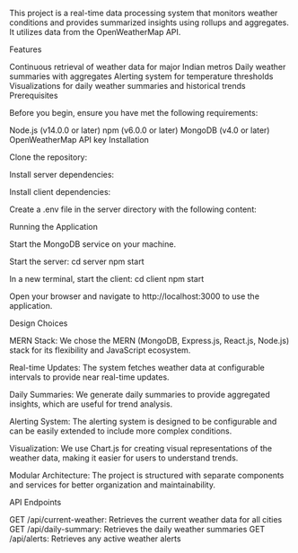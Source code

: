 This project is a real-time data processing system that monitors weather conditions and provides summarized insights using rollups and aggregates. It utilizes data from the OpenWeatherMap API.

Features

Continuous retrieval of weather data for major Indian metros
Daily weather summaries with aggregates
Alerting system for temperature thresholds
Visualizations for daily weather summaries and historical trends
Prerequisites

Before you begin, ensure you have met the following requirements:

Node.js (v14.0.0 or later)
npm (v6.0.0 or later)
MongoDB (v4.0 or later)
OpenWeatherMap API key
Installation

Clone the repository:

Install server dependencies:

Install client dependencies:

Create a .env file in the server directory with the following content:

Running the Application

Start the MongoDB service on your machine.

Start the server: cd server npm start

In a new terminal, start the client: cd client npm start

Open your browser and navigate to http://localhost:3000 to use the application.

Design Choices

MERN Stack: We chose the MERN (MongoDB, Express.js, React.js, Node.js) stack for its flexibility and JavaScript ecosystem.

Real-time Updates: The system fetches weather data at configurable intervals to provide near real-time updates.

Daily Summaries: We generate daily summaries to provide aggregated insights, which are useful for trend analysis.

Alerting System: The alerting system is designed to be configurable and can be easily extended to include more complex conditions.

Visualization: We use Chart.js for creating visual representations of the weather data, making it easier for users to understand trends.

Modular Architecture: The project is structured with separate components and services for better organization and maintainability.

API Endpoints

GET /api/current-weather: Retrieves the current weather data for all cities
GET /api/daily-summary: Retrieves the daily weather summaries
GET /api/alerts: Retrieves any active weather alerts
